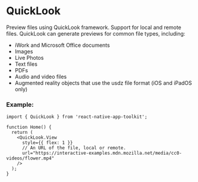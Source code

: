 # QuickLook

Preview files using QuickLook framework. Support for local and remote files.
QuickLook can generate previews for common file types, including:

- iWork and Microsoft Office documents
- Images
- Live Photos
- Text files
- PDFs
- Audio and video files
- Augmented reality objects that use the usdz file format (iOS and iPadOS only)

### Example:

```tsx
import { QuickLook } from 'react-native-app-toolkit';

function Home() {
  return (
    <QuickLook.View
      style={{ flex: 1 }}
      // An URL of the file, local or remote.
      url="https://interactive-examples.mdn.mozilla.net/media/cc0-videos/flower.mp4"
    />
  );
}
```
